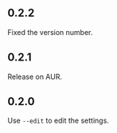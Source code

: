 ## 0.2.2

Fixed the version number.

## 0.2.1

Release on AUR.

## 0.2.0

Use `--edit` to edit the settings.
